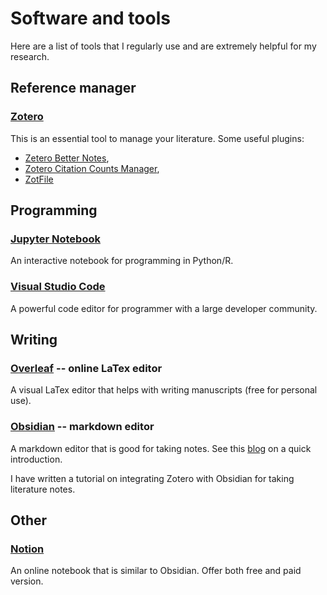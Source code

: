 # Software and tools

Here are a list of tools that I regularly use and are extremely helpful for my research. 

## Reference manager
### [Zotero](https://www.zotero.org/) 
This is an essential tool to manage your literature. Some useful plugins: 
- [Zetero Better Notes](https://github.com/windingwind/zotero-better-notes#readme), 
- [Zotero Citation Counts Manager](https://github.com/eschnett/zotero-citationcounts), 
- [ZotFile](http://zotfile.com/)

## Programming

### [Jupyter Notebook](https://jupyter.org/) 
An interactive notebook for programming in Python/R. 

### [Visual Studio Code](https://code.visualstudio.com/) 
A powerful code editor for programmer with a large developer community.

## Writing
### [Overleaf](https://www.overleaf.com/) -- online LaTex editor
A visual LaTex editor that helps with writing manuscripts (free for personal use).
### [Obsidian](https://obsidian.md/) -- markdown editor
A markdown editor that is good for taking notes. See this [blog](https://waterprogramming.wordpress.com/2022/10/21/markdown-based-scientific-and-computational-note-taking-with-obsidian/) on a quick introduction.

I have written a tutorial on integrating Zotero with Obsidian for taking literature notes.

## Other

### [Notion](https://www.notion.so/)
An online notebook that is similar to Obsidian. Offer both free and paid version.